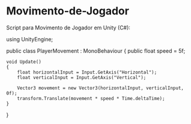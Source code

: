 # Movimento-de-Jogador
Script para Movimento de Jogador em Unity (C#):

using UnityEngine;

public class PlayerMovement : MonoBehaviour
{
    public float speed = 5f;

    void Update()
    {
        float horizontalInput = Input.GetAxis("Horizontal");
        float verticalInput = Input.GetAxis("Vertical");

        Vector3 movement = new Vector3(horizontalInput, verticalInput, 0f);
        transform.Translate(movement * speed * Time.deltaTime);
    }
}
